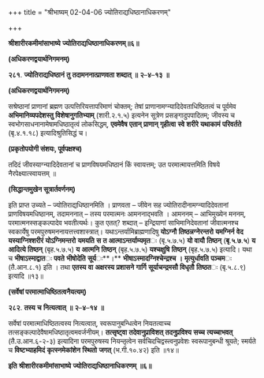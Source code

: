 +++
title = "श्रीभाष्यम् 02-04-06 ज्योतिराद्यधिष्ठानाधिकरणम्"

+++
<div claऽऽ="elementor-widget-container">

**श्रीशारीरकमीमांसाभाष्ये** **ज्योतिराद्यधिष्ठानाधिकरणम्॥६॥**

**(अधिकरणद्वयार्थनिगमनम्)**

**२८१**. **ज्योतिराद्यधिष्ठानं** **तु** **तदामननात्प्राणवता** **शब्दात्** **॥** **२**–**४**–**१३** **॥**

**(अधिकरणद्वयार्थनिगमनम्)**

सश्रेष्ठानां प्राणानां ब्रह्मण उत्पत्तिरियत्तापरिमाणं चोक्तम्; तेषां प्राणानामग्न्यादिदेवताधिष्ठितत्वं च पूर्वमेव **अभिमानिव्यपदेशस्तु** **विशेषानुगतिभ्याम्** (शारी.२.१.५) इत्यनेन सूत्रेण प्रसङ्गादुपपादितम्; जीवस्य च स्वभोगसाधनानामेषामधिष्ठातृत्वं लोकसिद्धम्, **एवमेवैष** **एतान्** **प्राणान्** **गृहीत्वा** **स्वे** **शरीरे** **यथाकामं** **परिवर्तते** (बृ.४.१.१८) इत्यादिश्रुतिसिद्धं च।

**(प्रकृतोपयोगी संशयः, पूर्वपक्षश्च)**

तदिदं जीवस्याग्न्यादिदेवतानां च प्राणविषयमधिष्ठानं किं स्वायत्तम्; उत परमात्मायत्तमिति विषये नैरपेक्ष्यात्स्वायत्तम् ॥

**(सिद्धान्तमुखेन सूत्रार्तवर्णनम्)**

इति प्राप्त उच्यते – ज्योतिराद्यधिष्ठानमिति । प्राणवता – जीवेन सह ज्योतिरादीनामग्न्यादिदेवतानां प्राणविषयमधिष्ठानम्, तदामननात् – तस्य परमात्मनः आमननाद्भवति । आमननम् – आभिमुख्येन मननम्, परमात्मनस्सङ्कल्पादेव भवतीत्यर्थः। कुत एतत्? शब्दात् – इन्द्रियाणां साभिमानिदेवतानां जीवात्मनश्च स्वकार्येषु परमपुरुषमननायत्तत्त्वशास्त्रात्। यथाऽन्तर्यामिब्राह्मणादिषु **योऽग्नौ** **तिष्ठन्नग्नेरन्तरो** **यमग्निर्न** **वेद** **यस्याग्निश्शरीरं** **योऽग्निमन्तरो** **यमयति** **स** **त** **आत्माऽन्तर्याम्यमृत**ः (बृ.५.७.५) **यो** **वायौ** **तिष्ठन्** (**बृ**.**५**.**७**.**५**) **य** **आदित्ये** **तिष्ठन्** (बृह.५.७.५) **य** **आत्मनि** **तिष्ठन्** (बृह.५.७.५) **यश्चक्षुषि** **तिष्ठन्** (बृह.५.७.५) इत्यादि। यथा च **भीषाऽस्माद्वात**ः **पवते** **भीषोदेति** **सूर्य**ः**।** **भीषाऽस्मादग्निश्चेन्द्रश्च** **।** **मृत्युर्धावति** **पञ्चम**ः (तै.आन.८.१) इति । तथा **एतस्य** **वा** **अक्षरस्य** **प्रशासने** **गार्गि** **सूर्याचन्द्रमसौ** **विधृतौ** **तिष्ठत**ः (बृ.५.८.९) इत्यादि ॥१३॥

**(सर्वेषां परमात्माधिष्ठितत्वनैयत्यम्)**

**२८२**. **तस्य** **च** **नित्यत्वात्** **॥** **२**–**४**–**१४** **॥**

सर्वेषां परमात्माधिष्ठितत्वस्य नित्यत्वात्, स्वरूपानुबन्धित्वेन नियतत्वाच्च तत्सङ्कल्पादेवैषामधिष्ठातृत्वमवर्जनीयम्। **तत्सृष्ट्वा** **तदेवानुप्राविशत्** **तदनुप्रविश्य** **सच्च** **त्यच्चाभवत्** (तै.उ.आन.६-२-३) इत्यादिना परमपुरुषस्य नियन्तृत्वेन सर्वचिदचिद्वस्त्वनुप्रवेशः स्वरूपानुबन्धी श्रूयते; स्मर्यते च **विष्टभ्याहमिदं** **कृत्स्नमेकांशेन** **स्थितो** **जगत्** (भ.गी.१०.४२) इति ॥१४॥

**इति** **श्रीशारीरकमीमांसाभाष्ये** **ज्योतिराद्यधिष्ठानाधिकरणम्** **॥६॥**

</div>
